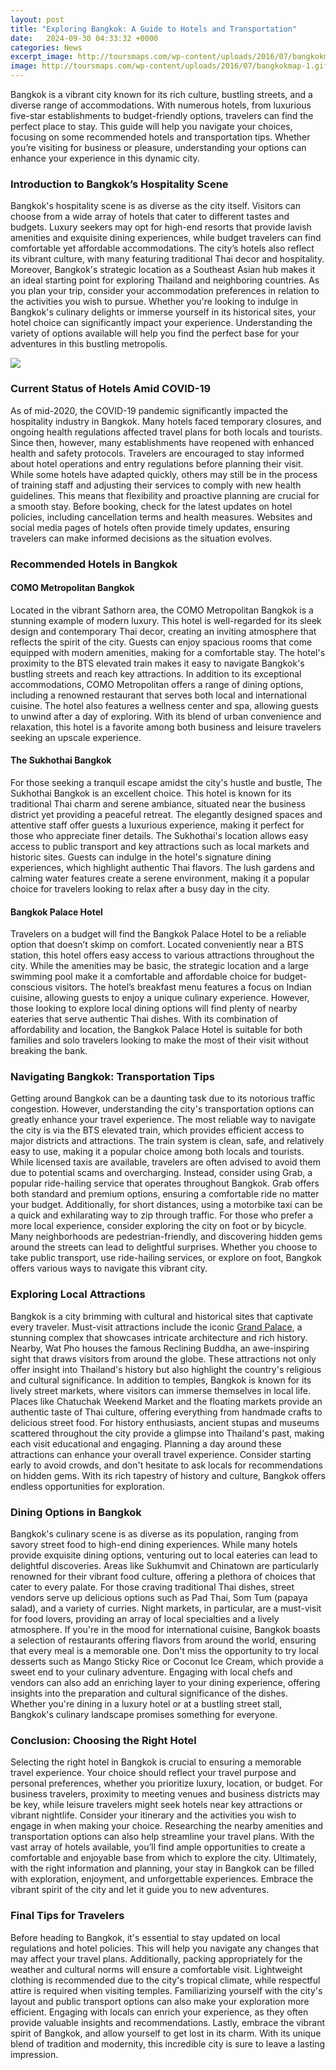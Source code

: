 ```yaml
---
layout: post
title: "Exploring Bangkok: A Guide to Hotels and Transportation"
date:   2024-09-30 04:33:32 +0000
categories: News
excerpt_image: http://toursmaps.com/wp-content/uploads/2016/07/bangkokmap-1.gif
image: http://toursmaps.com/wp-content/uploads/2016/07/bangkokmap-1.gif
---
```


Bangkok is a vibrant city known for its rich culture, bustling streets, and a diverse range of accommodations. With numerous hotels, from luxurious five-star establishments to budget-friendly options, travelers can find the perfect place to stay. This guide will help you navigate your choices, focusing on some recommended hotels and transportation tips. Whether you’re visiting for business or pleasure, understanding your options can enhance your experience in this dynamic city.
### Introduction to Bangkok’s Hospitality Scene
Bangkok's hospitality scene is as diverse as the city itself. Visitors can choose from a wide array of hotels that cater to different tastes and budgets. Luxury seekers may opt for high-end resorts that provide lavish amenities and exquisite dining experiences, while budget travelers can find comfortable yet affordable accommodations. The city’s hotels also reflect its vibrant culture, with many featuring traditional Thai decor and hospitality. Moreover, Bangkok's strategic location as a Southeast Asian hub makes it an ideal starting point for exploring Thailand and neighboring countries.
As you plan your trip, consider your accommodation preferences in relation to the activities you wish to pursue. Whether you're looking to indulge in Bangkok's culinary delights or immerse yourself in its historical sites, your hotel choice can significantly impact your experience. Understanding the variety of options available will help you find the perfect base for your adventures in this bustling metropolis.

![](http://toursmaps.com/wp-content/uploads/2016/07/bangkokmap-1.gif)
### Current Status of Hotels Amid COVID-19
As of mid-2020, the COVID-19 pandemic significantly impacted the hospitality industry in Bangkok. Many hotels faced temporary closures, and ongoing health regulations affected travel plans for both locals and tourists. Since then, however, many establishments have reopened with enhanced health and safety protocols. Travelers are encouraged to stay informed about hotel operations and entry regulations before planning their visit.
While some hotels have adapted quickly, others may still be in the process of training staff and adjusting their services to comply with new health guidelines. This means that flexibility and proactive planning are crucial for a smooth stay. Before booking, check for the latest updates on hotel policies, including cancellation terms and health measures. Websites and social media pages of hotels often provide timely updates, ensuring travelers can make informed decisions as the situation evolves.
### Recommended Hotels in Bangkok
#### COMO Metropolitan Bangkok
Located in the vibrant Sathorn area, the COMO Metropolitan Bangkok is a stunning example of modern luxury. This hotel is well-regarded for its sleek design and contemporary Thai decor, creating an inviting atmosphere that reflects the spirit of the city. Guests can enjoy spacious rooms that come equipped with modern amenities, making for a comfortable stay. The hotel's proximity to the BTS elevated train makes it easy to navigate Bangkok's bustling streets and reach key attractions.
In addition to its exceptional accommodations, COMO Metropolitan offers a range of dining options, including a renowned restaurant that serves both local and international cuisine. The hotel also features a wellness center and spa, allowing guests to unwind after a day of exploring. With its blend of urban convenience and relaxation, this hotel is a favorite among both business and leisure travelers seeking an upscale experience.
#### The Sukhothai Bangkok
For those seeking a tranquil escape amidst the city's hustle and bustle, The Sukhothai Bangkok is an excellent choice. This hotel is known for its traditional Thai charm and serene ambiance, situated near the business district yet providing a peaceful retreat. The elegantly designed spaces and attentive staff offer guests a luxurious experience, making it perfect for those who appreciate finer details.
The Sukhothai's location allows easy access to public transport and key attractions such as local markets and historic sites. Guests can indulge in the hotel's signature dining experiences, which highlight authentic Thai flavors. The lush gardens and calming water features create a serene environment, making it a popular choice for travelers looking to relax after a busy day in the city.
#### Bangkok Palace Hotel
Travelers on a budget will find the Bangkok Palace Hotel to be a reliable option that doesn’t skimp on comfort. Located conveniently near a BTS station, this hotel offers easy access to various attractions throughout the city. While the amenities may be basic, the strategic location and a large swimming pool make it a comfortable and affordable choice for budget-conscious visitors.
The hotel’s breakfast menu features a focus on Indian cuisine, allowing guests to enjoy a unique culinary experience. However, those looking to explore local dining options will find plenty of nearby eateries that serve authentic Thai dishes. With its combination of affordability and location, the Bangkok Palace Hotel is suitable for both families and solo travelers looking to make the most of their visit without breaking the bank.
### Navigating Bangkok: Transportation Tips
Getting around Bangkok can be a daunting task due to its notorious traffic congestion. However, understanding the city's transportation options can greatly enhance your travel experience. The most reliable way to navigate the city is via the BTS elevated train, which provides efficient access to major districts and attractions. The train system is clean, safe, and relatively easy to use, making it a popular choice among both locals and tourists.
While licensed taxis are available, travelers are often advised to avoid them due to potential scams and overcharging. Instead, consider using Grab, a popular ride-hailing service that operates throughout Bangkok. Grab offers both standard and premium options, ensuring a comfortable ride no matter your budget. Additionally, for short distances, using a motorbike taxi can be a quick and exhilarating way to zip through traffic.
For those who prefer a more local experience, consider exploring the city on foot or by bicycle. Many neighborhoods are pedestrian-friendly, and discovering hidden gems around the streets can lead to delightful surprises. Whether you choose to take public transport, use ride-hailing services, or explore on foot, Bangkok offers various ways to navigate this vibrant city.
### Exploring Local Attractions
Bangkok is a city brimming with cultural and historical sites that captivate every traveler. Must-visit attractions include the iconic [Grand Palace](https://fr.edu.vn/en/Grand_Palace), a stunning complex that showcases intricate architecture and rich history. Nearby, Wat Pho houses the famous Reclining Buddha, an awe-inspiring sight that draws visitors from around the globe. These attractions not only offer insight into Thailand's history but also highlight the country's religious and cultural significance.
In addition to temples, Bangkok is known for its lively street markets, where visitors can immerse themselves in local life. Places like Chatuchak Weekend Market and the floating markets provide an authentic taste of Thai culture, offering everything from handmade crafts to delicious street food. For history enthusiasts, ancient stupas and museums scattered throughout the city provide a glimpse into Thailand's past, making each visit educational and engaging.
Planning a day around these attractions can enhance your overall travel experience. Consider starting early to avoid crowds, and don't hesitate to ask locals for recommendations on hidden gems. With its rich tapestry of history and culture, Bangkok offers endless opportunities for exploration.
### Dining Options in Bangkok
Bangkok's culinary scene is as diverse as its population, ranging from savory street food to high-end dining experiences. While many hotels provide exquisite dining options, venturing out to local eateries can lead to delightful discoveries. Areas like Sukhumvit and Chinatown are particularly renowned for their vibrant food culture, offering a plethora of choices that cater to every palate.
For those craving traditional Thai dishes, street vendors serve up delicious options such as Pad Thai, Som Tum (papaya salad), and a variety of curries. Night markets, in particular, are a must-visit for food lovers, providing an array of local specialties and a lively atmosphere. If you're in the mood for international cuisine, Bangkok boasts a selection of restaurants offering flavors from around the world, ensuring that every meal is a memorable one.
Don't miss the opportunity to try local desserts such as Mango Sticky Rice or Coconut Ice Cream, which provide a sweet end to your culinary adventure. Engaging with local chefs and vendors can also add an enriching layer to your dining experience, offering insights into the preparation and cultural significance of the dishes. Whether you're dining in a luxury hotel or at a bustling street stall, Bangkok's culinary landscape promises something for everyone.
### Conclusion: Choosing the Right Hotel
Selecting the right hotel in Bangkok is crucial to ensuring a memorable travel experience. Your choice should reflect your travel purpose and personal preferences, whether you prioritize luxury, location, or budget. For business travelers, proximity to meeting venues and business districts may be key, while leisure travelers might seek hotels near key attractions or vibrant nightlife.
Consider your itinerary and the activities you wish to engage in when making your choice. Researching the nearby amenities and transportation options can also help streamline your travel plans. With the vast array of hotels available, you’ll find ample opportunities to create a comfortable and enjoyable base from which to explore the city.
Ultimately, with the right information and planning, your stay in Bangkok can be filled with exploration, enjoyment, and unforgettable experiences. Embrace the vibrant spirit of the city and let it guide you to new adventures.
### Final Tips for Travelers
Before heading to Bangkok, it's essential to stay updated on local regulations and hotel policies. This will help you navigate any changes that may affect your travel plans. Additionally, packing appropriately for the weather and cultural norms will ensure a comfortable visit. Lightweight clothing is recommended due to the city's tropical climate, while respectful attire is required when visiting temples.
Familiarizing yourself with the city's layout and public transport options can also make your exploration more efficient. Engaging with locals can enrich your experience, as they often provide valuable insights and recommendations. Lastly, embrace the vibrant spirit of Bangkok, and allow yourself to get lost in its charm. With its unique blend of tradition and modernity, this incredible city is sure to leave a lasting impression.